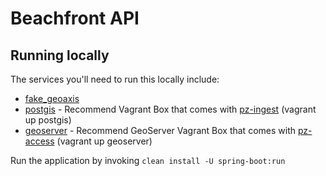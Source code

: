 # Beachfront API

## Running locally

The services you'll need to run this locally include:

- [fake_geoaxis](https://github.com/venicegeo/fake_geoaxis)
- [postgis](https://www.postgresql.org/download/) - Recommend Vagrant Box that comes with [pz-ingest](https://github.com/venicegeo/pz-ingest) (vagrant up postgis)
- [geoserver](http://geoserver.org/) - Recommend GeoServer Vagrant Box that comes with [pz-access](https://github.com/venicegeo/pz-access) (vagrant up geoserver)

Run the application by invoking `clean install -U spring-boot:run`

